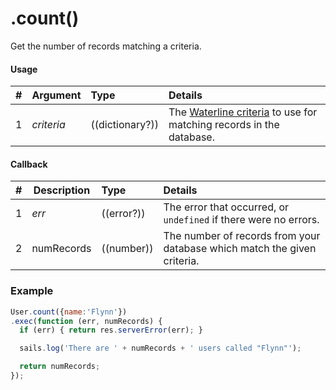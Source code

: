 # .count()

Get the number of records matching a criteria.

#### Usage

| # | Argument      | Type                  | Details    |
|---|---------------|:----------------------|:-----------|
| 1 | _criteria_    | ((dictionary?))       | The [Waterline criteria](http://sailsjs.com/documentation/concepts/models-and-orm/query-language) to use for matching records in the database.

#### Callback

| # | Description       | Type                | Details      |
|---|-------------------|:--------------------|:-------------|
| 1 | _err_             | ((error?))          | The error that occurred, or `undefined` if there were no errors.
| 2 | numRecords        | ((number))          | The number of records from your database which match the given criteria.

### Example

```javascript
User.count({name:'Flynn'})
.exec(function (err, numRecords) {
  if (err) { return res.serverError(err); }

  sails.log('There are ' + numRecords + ' users called "Flynn"');

  return numRecords;
});
```



<docmeta name="displayName" value=".count()">
<docmeta name="pageType" value="method">

